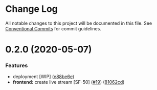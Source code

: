 # Change Log

All notable changes to this project will be documented in this file.
See [Conventional Commits](https://conventionalcommits.org) for commit guidelines.

# 0.2.0 (2020-05-07)


### Features

* deployment [WIP] ([e88be6e](https://github.com/SkillFuze/skillfuze/packages/blogs-client/commit/e88be6e273b7d82eb4d608343225e83093411de3))
* **frontend:** create live stream [SF-50] ([#19](https://github.com/SkillFuze/skillfuze/packages/blogs-client/issues/19)) ([81062cd](https://github.com/SkillFuze/skillfuze/packages/blogs-client/commit/81062cdae0886a5260b1a4e86aba8fbd71285769))
